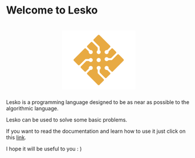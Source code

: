 # Welcome to Lesko

<h1 align="center">
  <img src="https://github.com/Mohamed-Akram-Hl/docs/blob/main/assets/Logo.png?raw=true" width="200px"/>
</h1>


Lesko is a programming language designed to be as near as possible to the algorithmic language.

Lesko can be used to solve some basic problems.

If you want to read the documentation and learn how to use it just click on this [link](https://github.com/Mohamed-Akram-Hl/docs).

I hope it will be useful to you : )


